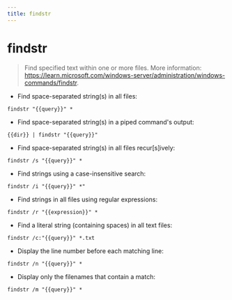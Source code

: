 ```yaml
---
title: findstr
---
```

# findstr

> Find specified text within one or more files.
> More information: <https://learn.microsoft.com/windows-server/administration/windows-commands/findstr>.

- Find space-separated string(s) in all files:

`findstr "{{query}}" *`

- Find space-separated string(s) in a piped command's output:

`{{dir}} | findstr "{{query}}"`

- Find space-separated string(s) in all files recur[s]ively:

`findstr /s "{{query}}" *`

- Find strings using a case-insensitive search:

`findstr /i "{{query}}" *"`

- Find strings in all files using regular expressions:

`findstr /r "{{expression}}" *`

- Find a literal string (containing spaces) in all text files:

`findstr /c:"{{query}}" *.txt`

- Display the line number before each matching line:

`findstr /n "{{query}}" *`

- Display only the filenames that contain a match:

`findstr /m "{{query}}" *`
